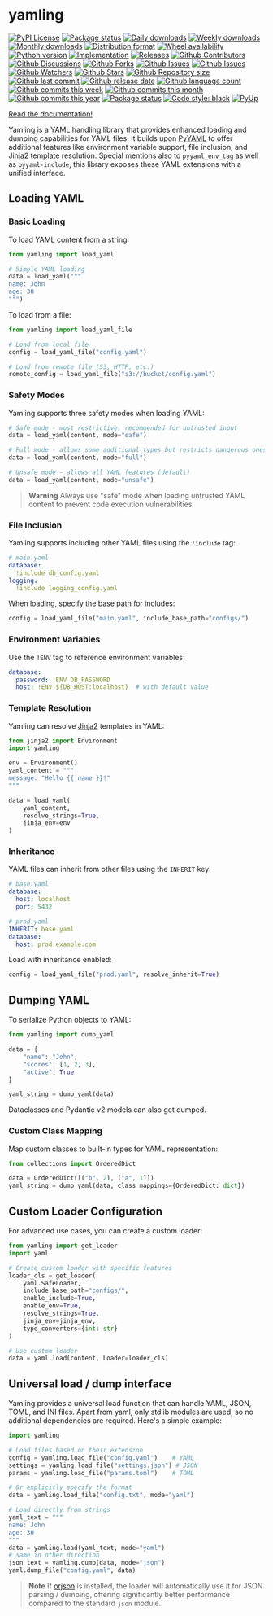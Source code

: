 # yamling

[![PyPI License](https://img.shields.io/pypi/l/yamling.svg)](https://pypi.org/project/yamling/)
[![Package status](https://img.shields.io/pypi/status/yamling.svg)](https://pypi.org/project/yamling/)
[![Daily downloads](https://img.shields.io/pypi/dd/yamling.svg)](https://pypi.org/project/yamling/)
[![Weekly downloads](https://img.shields.io/pypi/dw/yamling.svg)](https://pypi.org/project/yamling/)
[![Monthly downloads](https://img.shields.io/pypi/dm/yamling.svg)](https://pypi.org/project/yamling/)
[![Distribution format](https://img.shields.io/pypi/format/yamling.svg)](https://pypi.org/project/yamling/)
[![Wheel availability](https://img.shields.io/pypi/wheel/yamling.svg)](https://pypi.org/project/yamling/)
[![Python version](https://img.shields.io/pypi/pyversions/yamling.svg)](https://pypi.org/project/yamling/)
[![Implementation](https://img.shields.io/pypi/implementation/yamling.svg)](https://pypi.org/project/yamling/)
[![Releases](https://img.shields.io/github/downloads/phil65/yamling/total.svg)](https://github.com/phil65/yamling/releases)
[![Github Contributors](https://img.shields.io/github/contributors/phil65/yamling)](https://github.com/phil65/yamling/graphs/contributors)
[![Github Discussions](https://img.shields.io/github/discussions/phil65/yamling)](https://github.com/phil65/yamling/discussions)
[![Github Forks](https://img.shields.io/github/forks/phil65/yamling)](https://github.com/phil65/yamling/forks)
[![Github Issues](https://img.shields.io/github/issues/phil65/yamling)](https://github.com/phil65/yamling/issues)
[![Github Issues](https://img.shields.io/github/issues-pr/phil65/yamling)](https://github.com/phil65/yamling/pulls)
[![Github Watchers](https://img.shields.io/github/watchers/phil65/yamling)](https://github.com/phil65/yamling/watchers)
[![Github Stars](https://img.shields.io/github/stars/phil65/yamling)](https://github.com/phil65/yamling/stars)
[![Github Repository size](https://img.shields.io/github/repo-size/phil65/yamling)](https://github.com/phil65/yamling)
[![Github last commit](https://img.shields.io/github/last-commit/phil65/yamling)](https://github.com/phil65/yamling/commits)
[![Github release date](https://img.shields.io/github/release-date/phil65/yamling)](https://github.com/phil65/yamling/releases)
[![Github language count](https://img.shields.io/github/languages/count/phil65/yamling)](https://github.com/phil65/yamling)
[![Github commits this week](https://img.shields.io/github/commit-activity/w/phil65/yamling)](https://github.com/phil65/yamling)
[![Github commits this month](https://img.shields.io/github/commit-activity/m/phil65/yamling)](https://github.com/phil65/yamling)
[![Github commits this year](https://img.shields.io/github/commit-activity/y/phil65/yamling)](https://github.com/phil65/yamling)
[![Package status](https://codecov.io/gh/phil65/yamling/branch/main/graph/badge.svg)](https://codecov.io/gh/phil65/yamling/)
[![Code style: black](https://img.shields.io/badge/code%20style-black-000000.svg)](https://github.com/psf/black)
[![PyUp](https://pyup.io/repos/github/phil65/yamling/shield.svg)](https://pyup.io/repos/github/phil65/yamling/)

[Read the documentation!](https://phil65.github.io/yamling/)


Yamling is a YAML handling library that provides enhanced loading and dumping capabilities for YAML files. It builds upon [PyYAML](https://pyyaml.org/) to offer additional features like environment variable support, file inclusion, and Jinja2 template resolution.
Special mentions also to `pyyaml_env_tag` as well as `pyyaml-include`, this library exposes these YAML extensions with a unified interface.

## Loading YAML

### Basic Loading

To load YAML content from a string:

```python
from yamling import load_yaml

# Simple YAML loading
data = load_yaml("""
name: John
age: 30
""")
```

To load from a file:

```python
from yamling import load_yaml_file

# Load from local file
config = load_yaml_file("config.yaml")

# Load from remote file (S3, HTTP, etc.)
remote_config = load_yaml_file("s3://bucket/config.yaml")
```

### Safety Modes

Yamling supports three safety modes when loading YAML:

```python
# Safe mode - most restrictive, recommended for untrusted input
data = load_yaml(content, mode="safe")

# Full mode - allows some additional types but restricts dangerous ones
data = load_yaml(content, mode="full")

# Unsafe mode - allows all YAML features (default)
data = load_yaml(content, mode="unsafe")
```

> **Warning**
> Always use "safe" mode when loading untrusted YAML content to prevent code execution vulnerabilities.

### File Inclusion

Yamling supports including other YAML files using the `!include` tag:

```yaml
# main.yaml
database:
  !include db_config.yaml
logging:
  !include logging_config.yaml
```

When loading, specify the base path for includes:

```python
config = load_yaml_file("main.yaml", include_base_path="configs/")
```

### Environment Variables

Use the `!ENV` tag to reference environment variables:

```yaml
database:
  password: !ENV DB_PASSWORD
  host: !ENV ${DB_HOST:localhost}  # with default value
```

### Template Resolution

Yamling can resolve [Jinja2](https://jinja.palletsprojects.com/) templates in YAML:

```python
from jinja2 import Environment
import yamling

env = Environment()
yaml_content = """
message: "Hello {{ name }}!"
"""

data = load_yaml(
    yaml_content,
    resolve_strings=True,
    jinja_env=env
)
```

### Inheritance

YAML files can inherit from other files using the `INHERIT` key:

```yaml
# base.yaml
database:
  host: localhost
  port: 5432

# prod.yaml
INHERIT: base.yaml
database:
  host: prod.example.com
```

Load with inheritance enabled:

```python
config = load_yaml_file("prod.yaml", resolve_inherit=True)
```

## Dumping YAML

To serialize Python objects to YAML:

```python
from yamling import dump_yaml

data = {
    "name": "John",
    "scores": [1, 2, 3],
    "active": True
}

yaml_string = dump_yaml(data)
```
Dataclasses and Pydantic v2 models can also get dumped.

### Custom Class Mapping

Map custom classes to built-in types for YAML representation:

```python
from collections import OrderedDict

data = OrderedDict([("b", 2), ("a", 1)])
yaml_string = dump_yaml(data, class_mappings={OrderedDict: dict})
```

## Custom Loader Configuration

For advanced use cases, you can create a custom loader:

```python
from yamling import get_loader
import yaml

# Create custom loader with specific features
loader_cls = get_loader(
    yaml.SafeLoader,
    include_base_path="configs/",
    enable_include=True,
    enable_env=True,
    resolve_strings=True,
    jinja_env=jinja_env,
    type_converters={int: str}
)

# Use custom loader
data = yaml.load(content, Loader=loader_cls)
```

## Universal load / dump interface

Yamling provides a universal load function that can handle YAML, JSON, TOML, and INI files.
Apart from yaml, only stdlib modules are used, so no additional dependencies are required.
Here's a simple example:

```python
import yamling

# Load files based on their extension
config = yamling.load_file("config.yaml")    # YAML
settings = yamling.load_file("settings.json") # JSON
params = yamling.load_file("params.toml")    # TOML

# Or explicitly specify the format
data = yamling.load_file("config.txt", mode="yaml")

# Load directly from strings
yaml_text = """
name: John
age: 30
"""
data = yamling.load(yaml_text, mode="yaml")
# same in other direction
json_text = yamling.dump(data, mode="json")
yaml.dump_file("config.yaml", data)
```

> **Note**
> If [orjson](https://github.com/ijl/orjson) is installed, the loader will automatically use it for JSON parsing / dumping, offering significantly better performance compared to the standard `json` module.
